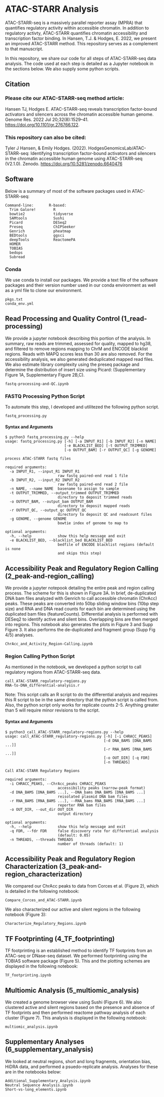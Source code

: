 # ATAC-STARR Analysis 
ATAC-STARR-seq is a massively parallel reporter assay (MPRA) that quantifies regulatory activity within accessible chromatin. In addition to regulatory activty, ATAC-STARR quantifies chromatin accessibility and transcription factor binding. In Hansen, T.J. & Hodges, E. 2022, we present an improved ATAC-STARR method. This repository serves as a complement to that manuscript. 

In this repository, we share our code for all steps of ATAC-STARR-seq data analysis. The code used at each step is detailed as a Jupyter notebook in the sections below. We also supply some python scripts. 

## Citation
### Please cite our ATAC-STARR-seq method article:  

Hansen TJ, Hodges E. ATAC-STARR-seq reveals transcription factor-bound activators and silencers across the chromatin accessible human genome. Genome Res. 2022 Jul 20;32(8):1529–41. https://doi.org/10.1101/gr.276766.122.

### This repository can also be cited:    

Tyler J Hansen, & Emily Hodges. (2022). HodgesGenomicsLab/ATAC-STARR-seq: Identifying transcription factor-bound activators and silencers in the chromatin accessible human genome using ATAC-STARR-seq (V2.1.0). Zenodo. https://doi.org/10.5281/zenodo.6640476
## Software
Below is a summary of most of the software packages used in ATAC-STARR-seq: 
```
Command-line:       R-based:
  Trim Galore!        R
  bowtie2             tidyverse
  SAMtools            Sushi  
  Picard              DESeq2 
  Preseq              ChIPSeeker
  Genrich             pheatmap
  BEDtools            ggsci
  deepTools           ReactomePA
  HOMER         
  TOBIAS        
  bedops        
  Subread       
```
### Conda 
We use conda to install our packages. We provide a text file of the software packages and their version number used in our conda environment as well as a yml file to clone our environment.
```
pkgs.txt
conda_env.yml
```
## Read Processing and Quality Control (1_read-processing)
We provide a jupyter notebook describing this portion of the analysis. In summary, raw reads are trimmed, assessed for quality, mapped to hg38, and filtered to remove regions mapping to ChrM and ENCODE blacklist regions. Reads with MAPQ scores less than 30 are also removed. For the accessibility analysis, we also generated deduplicated mapped read files. We also estimate library complexity using the preseq package and determine the distribution of insert size using Picard: (Supplementary Figure 1A, Supplementary Figure 2B,C). 
```
fastq-processing-and-QC.ipynb
```
### FASTQ Processing Python Script
To automate this step, I developed and utilitezed the following python script. 
```
fastq_processing.py
```
#### Syntax and Arguments
```
$ python3 fastq_processing.py --help
usage: fastq_processing.py [-h] [-a INPUT_R1] [-b INPUT_R2] [-n NAME]
                           [-e BLACKLIST_BED] [-t OUTPUT_TRIMMED]
                           [-o OUTPUT_BAM] [-r OUTPUT_QC] [-g GENOME]

process ATAC-STARR fastq files

required arguments:
  -a INPUT_R1, --input_R1 INPUT_R1
                        raw fastq paired-end read 1 file
  -b INPUT_R2, --input_R2 INPUT_R2
                        raw fastq paired-end read 2 file
  -n NAME, --name NAME  basename to assign to sample
  -t OUTPUT_TRIMMED, --output_trimmed OUTPUT_TRIMMED
                        directory to deposit trimmed reads
  -o OUTPUT_BAM, --output_bam OUTPUT_BAM
                        directory to deposit mapped reads
  -r OUTPUT_QC, --output_qc OUTPUT_QC
                        directory to deposit QC and readcount files
  -g GENOME, --genome GENOME
                        bowtie index of genome to map to

optional arguments:
  -h, --help            show this help message and exit
  -e BLACKLIST_BED, --blacklist_bed BLACKLIST_BED
                        bedfile of ENCODE blacklist regions (default is none
                        and skips this step)
```
## Accessibility Peak and Regulatory Region Calling (2_peak-and-region_calling)
We provide a jupyter notepook detailing the entire peak and region calling process. The scheme for this is shown in Figure 3A. In brief, de-duplicated DNA bam files analyzed with Genrich to call accessible chromatin (ChrAcc) peaks. These peaks are converted into 50bp sliding window bins (10bp step size) and RNA and DNA read counts for each bin are determined using the duplicated bam files (featureCounts). Differential analysis is performed with DESeq2 to identify active and silent bins. Overlapping bins are then merged into regions. This notebook also generates the plots in Figure 3 and Supp Figure 3. It also performs the de-duplicated and fragment group (Supp Fig 4/5) analyses.  
```
ChrAcc_and_Activity_Region-Calling.ipynb
```
### Region Calling Python Script
As mentioned in the notebook, we developed a python script to call regulatory regions from ATAC-STARR-seq data. 
```
call_ATAC-STARR_regulatory-regions.py
RNA-to-DNA_differential-analysis.r
```
Note: This script calls an R script to do the differential analysis and requires this R script to be in the same directory that the python script is called from. Also, the python script only works for replicate counts 2-5. Anything greater than 5 will require minor revisions to the script.  
#### Syntax and Arguments
```
$ python3 call_ATAC-STARR_regulatory-regions.py --help
usage: call_ATAC-STARR_regulatory-regions.py [-h] [-i CHRACC_PEAKS]
                                             [-d DNA_BAMS [DNA_BAMS ...]]
                                             [-r RNA_BAMS [RNA_BAMS ...]]
                                             [-o OUT_DIR] [-q FDR]
                                             [-n THREADS]

Call ATAC-STARR Regulatory Regions

required arguments:
  -i CHRACC_PEAKS, --ChrAcc_peaks CHRACC_PEAKS
                        accessibility peaks (narrow-peak format)
  -d DNA_BAMS [DNA_BAMS ...], --DNA_bams DNA_BAMS [DNA_BAMS ...]
                        reisolated plasmid DNA bam files
  -r RNA_BAMS [RNA_BAMS ...], --RNA_bams RNA_BAMS [RNA_BAMS ...]
                        reporter RNA bam files
  -o OUT_DIR, --out_dir OUT_DIR
                        output directory

optional arguments:
  -h, --help            show this help message and exit
  -q FDR, --fdr FDR     false discovery rate for differential analysis
                        (default: 0.05)
  -n THREADS, --threads THREADS
                        number of threads (default: 1)
```
## Accessibility Peak and Regulatory Region Characterization (3_peak-and-region_characterization)
We compared our ChrAcc peaks to data from Corces et al. (Figure 2), which is detailed in the following notebook:
```
Compare_Corces_and_ATAC-STARR.ipynb
```
We also characterized our active and silent regions in the following notebook (Figure 3):
```
Characterize_Regulatory_Regions.ipynb
```
## TF Footprinting (4_TF_footprinting) 
TF footprinting is an established method to identify TF footprints from an ATAC-seq or DNase-seq dataset. We performed footprinting using the TOBIAS software package (Figure 5). This and the plotting schemes are displayed in the following notebook:
```
TF_footprinting.ipynb
```
## Multiomic Analysis (5_multiomic_analysis)
We created a genome browser view using Sushi  (Figure 6). We also clustered active and silent regions based on the presence and absence of TF footprints and then performed reactome pathway analysis of each cluster (Figure 7). This analysis is displayed in the following notebook:
```
multiomic_analysis.ipynb
```
## Supplementary Analyses (6_supplementary_analysis)
We looked at neutral regions, short and long fragnemts, orientation bias, HiDRA data, and performed a psuedo-replicate analysis. Analyses for these are in the notebooks below:
```
Additional_Supplementary_Analysis.ipynb
Neutral Sequence Analysis.ipynb
Short-vs-long_elements.ipynb
```
